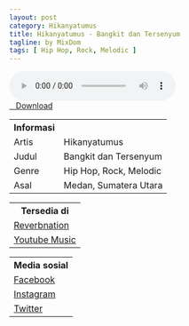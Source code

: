 ```yaml
---
layout: post
category: Hikanyatumus
title: Hikanyatumus - Bangkit dan Tersenyum
tagline: by MixDom
tags: [ Hip Hop, Rock, Melodic ]
---
```


<audio class='js-player' style="--plyr-color-main: #212121;" controls>
<source src="https://drive.google.com/uc?authuser=0&id=108M6m3PBRa6HGo_dCX4_aoMXbNPdX1H4&export=download" type="audio/mp3">
</audio>

<!--more-->

<div class="post-button text-center">
<a class="btn" href="https://drive.google.com/uc?authuser=0&id=108M6m3PBRa6HGo_dCX4_aoMXbNPdX1H4&export=download">
<i class="fa fa-caret-down" aria-hidden="true"></i>&nbsp; &nbsp;Download
</a>
</div>

<table>
<tr>
<th>Informasi</th>
<th></th>
</tr>
<tr>
<td>Artis</td>
<td>Hikanyatumus</td>
</tr>
<tr>
<td>Judul</td>
<td>Bangkit dan Tersenyum</td>
</tr>
<tr>
<td>Genre</td>
<td>Hip Hop, Rock, Melodic</td>
</tr>
<tr>
<td>Asal</td>
<td>Medan, Sumatera Utara</td>
</tr>
</table>

<table>
<tr>
<th>Tersedia di</th>
</tr>
<tr>
<td><a href="https://www.reverbnation.com/hikanyatumus" target="_blank">Reverbnation</a></td>
</tr>
<tr>
<td><a href="https://music.youtube.com/watch?v=_xOaiHXQYU4" target="_blank">Youtube Music</a></td>
</tr>
</table>

<table>
<tr>
<th>Media sosial</th>
</tr>
<tr>
<td><a href="https://facebook.com/Hikanyatumus.ID" target="_blank">Facebook</a></td>
</tr>
<tr>
<td><a href="https://instagram.com/hikanyatumusofficial" target="_blank">Instagram</a></td>
</tr>
<tr>
<td><a href="https://twitter.com/hikanyatumus" target="_blank">Twitter</a></td>
</tr>
</table>
